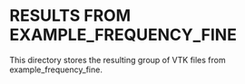 # RESULTS FROM EXAMPLE_FREQUENCY_FINE

This directory stores the resulting group of VTK files from example_frequency_fine.